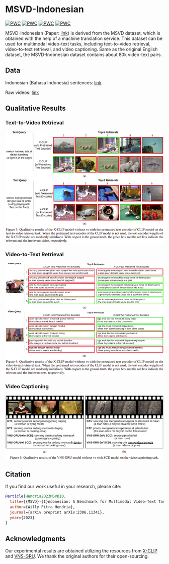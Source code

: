 # MSVD-Indonesian
[![PWC](https://img.shields.io/endpoint.svg?url=https://paperswithcode.com/badge/msvd-indonesian-a-benchmark-for-multimodal/video-retrieval-on-msvd-indonesian)](https://paperswithcode.com/sota/video-retrieval-on-msvd-indonesian?p=msvd-indonesian-a-benchmark-for-multimodal) [![PWC](https://img.shields.io/endpoint.svg?url=https://paperswithcode.com/badge/msvd-indonesian-a-benchmark-for-multimodal/text-to-video-retrieval-on-msvd-indonesian)](https://paperswithcode.com/sota/text-to-video-retrieval-on-msvd-indonesian?p=msvd-indonesian-a-benchmark-for-multimodal) [![PWC](https://img.shields.io/endpoint.svg?url=https://paperswithcode.com/badge/msvd-indonesian-a-benchmark-for-multimodal/video-to-text-retrieval-on-msvd-indonesian)](https://paperswithcode.com/sota/video-to-text-retrieval-on-msvd-indonesian?p=msvd-indonesian-a-benchmark-for-multimodal) [![PWC](https://img.shields.io/endpoint.svg?url=https://paperswithcode.com/badge/msvd-indonesian-a-benchmark-for-multimodal/video-captioning-on-msvd-indonesian)](https://paperswithcode.com/sota/video-captioning-on-msvd-indonesian?p=msvd-indonesian-a-benchmark-for-multimodal)


MSVD-Indonesian (Paper: [link](https://arxiv.org/abs/2306.11341)) is derived from the MSVD dataset, which is obtained with the help of a machine translation service. This dataset can be used for multimodal video-text tasks, including text-to-video retrieval, video-to-text retrieval, and video captioning. Same as the original English dataset, the MSVD-Indonesian dataset contains about 80k video-text pairs.

## Data

Indonesian (Bahasa Indonesia) sentences: [link](https://github.com/willyfh/msvd-indonesian/blob/main/data/MSVD-indonesian.txt)

Raw videos: [link](https://www.cs.utexas.edu/users/ml/clamp/videoDescription/YouTubeClips.tar)

## Qualitative Results

### Text-to-Video  Retrieval
![Text-to-Video Retrieval](https://raw.githubusercontent.com/willyfh/msvd-indonesian/main/figures/qualitative-results-t2v-ret.png)

### Video-to-Text Retrieval
![Video-to-Text Retrieval](https://raw.githubusercontent.com/willyfh/msvd-indonesian/main/figures/qualitative-results-v2t-ret.png)

### Video Captioning
![Video Captioning](https://raw.githubusercontent.com/willyfh/msvd-indonesian/main/figures/qualitative-results-v2t-cap.png)

## Citation
If you find our work useful in your research, please cite:

```bibtex
@article{Hendria2023MSVDID,
  title={{MSVD}-{I}ndonesian: A Benchmark for Multimodal Video-Text Tasks in Indonesian},
  author={Willy Fitra Hendria},
  journal={arXiv preprint arXiv:2306.11341},
  year={2023}
}
```

## Acknowledgments
Our experimental results are obtained utilizing the resources from [X-CLIP](https://github.com/xuguohai/X-CLIP) and [VNS-GRU](https://github.com/WingsBrokenAngel/delving-deeper-into-the-decoder-for-video-captioning). We thank the original authors for their open-sourcing.
